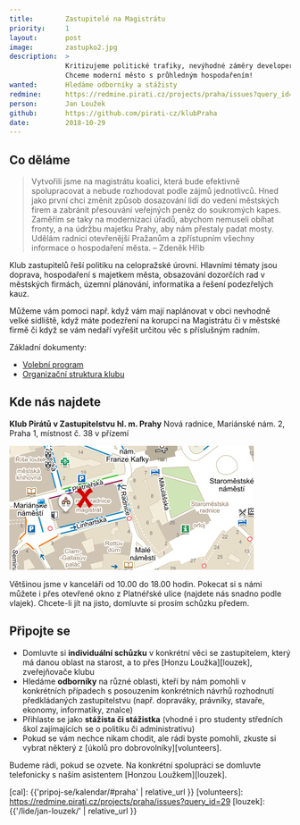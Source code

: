 ```yaml
---
title:        Zastupitelé na Magistrátu
priority:     1
layout:       post
image:        zastupko2.jpg
description:  >
              Kritizujeme politické trafiky, nevýhodné záměry developerů a další desítky kauz.
              Chceme moderní město s průhledným hospodařením!  
wanted:       Hledáme odborníky a stážisty
redmine:      https://redmine.pirati.cz/projects/praha/issues?query_id=29
person:       Jan Loužek
github:       https://github.com/pirati-cz/klubPraha
date:         2018-10-29
---
```


## Co děláme

> Vytvořili jsme na magistrátu koalici, která bude efektivně spolupracovat a nebude rozhodovat podle zájmů jednotlivců. Hned jako první chci změnit způsob dosazování lidí do vedení městských firem a zabránit přesouvání veřejných peněz do soukromých kapes. Zaměřím se taky na modernizaci úřadů, abychom nemuseli obíhat fronty, a na údržbu majetku Prahy, aby nám přestaly padat mosty. Udělám radnici otevřenější Pražanům a zpřístupním všechny informace o hospodaření města. – Zdeněk Hřib

Klub zastupitelů řeší politiku na celopražské úrovni. Hlavními tématy
jsou doprava, hospodaření s majetkem města, obsazování dozorčích rad
v městských firmách, územní plánování, informatika a řešení podezřelých kauz.

Můžeme vám pomoci např. když vám mají naplánovat v obci nevhodně velké
sídliště, když máte podezření na korupci na Magistrátu či v městské firmě
či když se vám nedaří vyřešit určitou věc s příslušným radním.

Základní dokumenty:

* [Volební program](/program/)
* [Organizační struktura klubu][org]

[org]: https://redmine.pirati.cz/projects/praha/issues?query_id=42

## Kde nás najdete

**Klub Pirátů v Zastupitelstvu hl. m. Prahy**
Nová radnice, Mariánské nám. 2, Praha 1, místnost č. 38 v přízemí

![Mapa Platnéřská, Magistrát hl. m. Prahy, Nová radnice](/assets/img/pripoj-se/mapka-klub.png)

Většinou jsme v kanceláři od 10.00 do 18.00 hodin. Pokecat si s námi
můžete i přes otevřené okno z Platnéřské ulice (najdete nás snadno podle vlajek). Chcete-li jít na jisto,
domluvte si prosím schůzku předem.

## Připojte se

* Domluvte si **individuální schůzku** v konkrétní věci se zastupitelem, který
  má danou oblast na starost, a to přes [Honzu Loužka][louzek], zveřejňovače klubu
* Hledáme **odborníky** na různé oblasti, kteří by nám pomohli v konkrétních
  případech s posouzením konkrétních návrhů rozhodnutí předkládaných
  zastupitelstvu (např. dopraváky, právníky, stavaře, ekonomy, informatiky, znalce)
* Přihlaste se jako **stážista či stážistka** (vhodné i pro studenty
  středních škol zajímajících se o politiku či administrativu)
* Pokud se vám nechce nikam chodit, ale rádi byste pomohli, zkuste si
  vybrat některý z [úkolů pro dobrovolníky][volunteers].

Budeme rádi, pokud se ozvete. Na konkrétní spolupráci se domluvte
telefonicky s naším asistentem [Honzou Loužkem][louzek].

[cal]: {{'pripoj-se/kalendar/#praha' | relative_url }}
[volunteers]: https://redmine.pirati.cz/projects/praha/issues?query_id=29
[louzek]: {{'/lide/jan-louzek/' | relative_url }}

